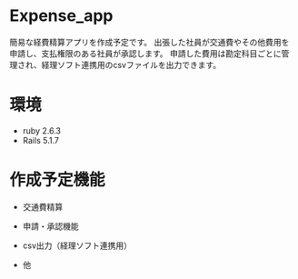 # Expense_app

簡易な経費精算アプリを作成予定です。
出張した社員が交通費やその他費用を申請し、支払権限のある社員が承認します。
申請した費用は勘定科目ごとに管理され、経理ソフト連携用のcsvファイルを出力できます。

# 環境
* ruby 2.6.3
* Rails 5.1.7

# 作成予定機能

* 交通費精算

* 申請・承認機能

* csv出力（経理ソフト連携用）

* 他